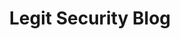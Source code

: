 ---
title: Legit Security Blog
description: The Legit Security Blog. Our mission is to secure every organization's software factory (code, pipelines, infrastructure and people) for faster and more secure software releases.
url: https://www.legitsecurity.com/blog
image:
    # url: '/assets/images/cafe.png'
    # alt: 'Cafe'
tags: ['blog']
pubDate: 2023-11-11
draft: false
---